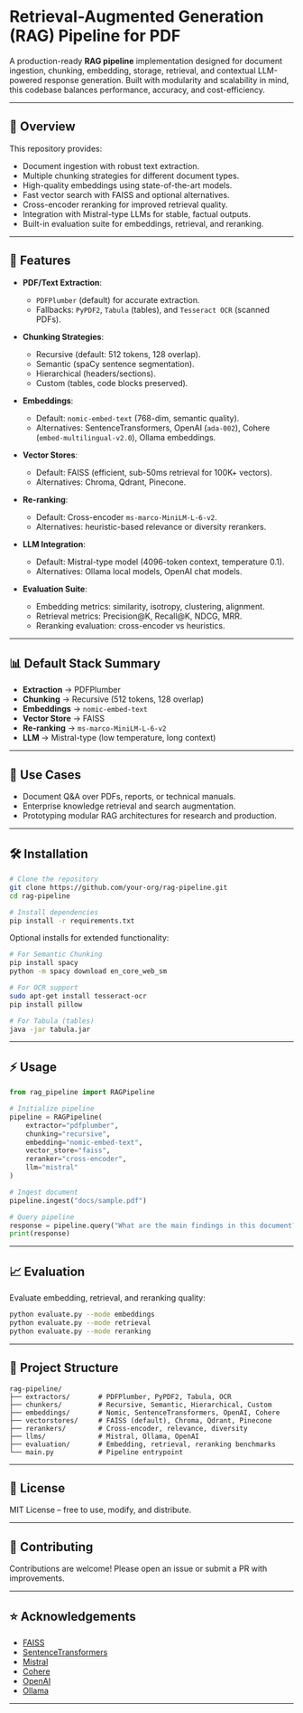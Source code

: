 # Retrieval-Augmented Generation (RAG) Pipeline for PDF

A production-ready **RAG pipeline** implementation designed for document ingestion, chunking, embedding, storage, retrieval, and contextual LLM-powered response generation. Built with modularity and scalability in mind, this codebase balances performance, accuracy, and cost-efficiency.

---

## 📖 Overview

This repository provides:

* Document ingestion with robust text extraction.
* Multiple chunking strategies for different document types.
* High-quality embeddings using state-of-the-art models.
* Fast vector search with FAISS and optional alternatives.
* Cross-encoder reranking for improved retrieval quality.
* Integration with Mistral-type LLMs for stable, factual outputs.
* Built-in evaluation suite for embeddings, retrieval, and reranking.

---

## 🔑 Features

* **PDF/Text Extraction**:

  * `PDFPlumber` (default) for accurate extraction.
  * Fallbacks: `PyPDF2`, `Tabula` (tables), and `Tesseract OCR` (scanned PDFs).

* **Chunking Strategies**:

  * Recursive (default: 512 tokens, 128 overlap).
  * Semantic (spaCy sentence segmentation).
  * Hierarchical (headers/sections).
  * Custom (tables, code blocks preserved).

* **Embeddings**:

  * Default: `nomic-embed-text` (768-dim, semantic quality).
  * Alternatives: SentenceTransformers, OpenAI (`ada-002`), Cohere (`embed-multilingual-v2.0`), Ollama embeddings.

* **Vector Stores**:

  * Default: FAISS (efficient, sub-50ms retrieval for 100K+ vectors).
  * Alternatives: Chroma, Qdrant, Pinecone.

* **Re-ranking**:

  * Default: Cross-encoder `ms-marco-MiniLM-L-6-v2`.
  * Alternatives: heuristic-based relevance or diversity rerankers.

* **LLM Integration**:

  * Default: Mistral-type model (4096-token context, temperature 0.1).
  * Alternatives: Ollama local models, OpenAI chat models.

* **Evaluation Suite**:

  * Embedding metrics: similarity, isotropy, clustering, alignment.
  * Retrieval metrics: Precision\@K, Recall\@K, NDCG, MRR.
  * Reranking evaluation: cross-encoder vs heuristics.

---

## 📊 Default Stack Summary

* **Extraction** → PDFPlumber
* **Chunking** → Recursive (512 tokens, 128 overlap)
* **Embeddings** → `nomic-embed-text`
* **Vector Store** → FAISS
* **Re-ranking** → `ms-marco-MiniLM-L-6-v2`
* **LLM** → Mistral-type (low temperature, long context)

---

## 🚀 Use Cases

* Document Q\&A over PDFs, reports, or technical manuals.
* Enterprise knowledge retrieval and search augmentation.
* Prototyping modular RAG architectures for research and production.

---

## 🛠️ Installation

```bash
# Clone the repository
git clone https://github.com/your-org/rag-pipeline.git
cd rag-pipeline

# Install dependencies
pip install -r requirements.txt
```

Optional installs for extended functionality:

```bash
# For Semantic Chunking
pip install spacy
python -m spacy download en_core_web_sm

# For OCR support
sudo apt-get install tesseract-ocr
pip install pillow

# For Tabula (tables)
java -jar tabula.jar
```

---

## ⚡ Usage

```python
from rag_pipeline import RAGPipeline

# Initialize pipeline
pipeline = RAGPipeline(
    extractor="pdfplumber",
    chunking="recursive",
    embedding="nomic-embed-text",
    vector_store="faiss",
    reranker="cross-encoder",
    llm="mistral"
)

# Ingest document
pipeline.ingest("docs/sample.pdf")

# Query pipeline
response = pipeline.query("What are the main findings in this document?")
print(response)
```

---

## 📈 Evaluation

Evaluate embedding, retrieval, and reranking quality:

```bash
python evaluate.py --mode embeddings
python evaluate.py --mode retrieval
python evaluate.py --mode reranking
```

---

## 📂 Project Structure

```
rag-pipeline/
├── extractors/       # PDFPlumber, PyPDF2, Tabula, OCR
├── chunkers/         # Recursive, Semantic, Hierarchical, Custom
├── embeddings/       # Nomic, SentenceTransformers, OpenAI, Cohere
├── vectorstores/     # FAISS (default), Chroma, Qdrant, Pinecone
├── rerankers/        # Cross-encoder, relevance, diversity
├── llms/             # Mistral, Ollama, OpenAI
├── evaluation/       # Embedding, retrieval, reranking benchmarks
└── main.py           # Pipeline entrypoint
```

---

## 📜 License

MIT License – free to use, modify, and distribute.

---

## 🤝 Contributing

Contributions are welcome! Please open an issue or submit a PR with improvements.

---

## ⭐ Acknowledgements

* [FAISS](https://github.com/facebookresearch/faiss)
* [SentenceTransformers](https://www.sbert.net/)
* [Mistral](https://mistral.ai/)
* [Cohere](https://cohere.ai/)
* [OpenAI](https://openai.com/)
* [Ollama](https://ollama.ai/)

---
